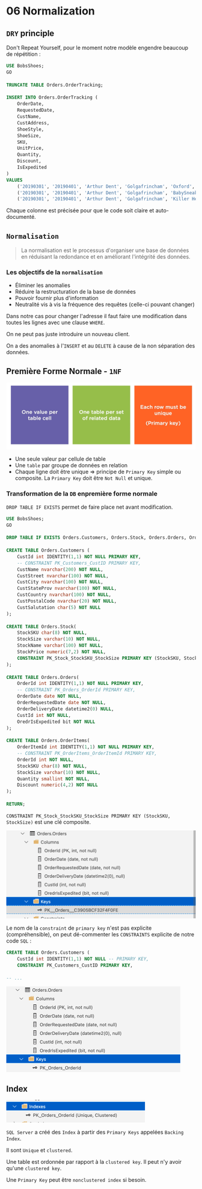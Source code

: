 # 06 Normalization

## `DRY` principle

Don't Repeat Yourself, pour le moment notre modèle engendre beaucoup de répétition :

```sql
USE BobsShoes;
GO

TRUNCATE TABLE Orders.OrderTracking;

INSERT INTO Orders.OrderTracking (
	OrderDate,
    RequestedDate,
    CustName,
    CustAddress,
    ShoeStyle,
    ShoeSize,
    SKU,
    UnitPrice,
    Quantity,
    Discount,
    IsExpedited
)
VALUES 
	('20190301', '20190401', 'Arthur Dent', 'Golgafrincham', 'Oxford', '10_D', 'OXFORD01', 50.0, 1, 0, 0),
	('20190301', '20190401', 'Arthur Dent', 'Golgafrincham', 'BabySneakers', '3', 'BABYSHO01', 20.0, 1, 0, 0),
	('20190301', '20190401', 'Arthur Dent', 'Golgafrincham', 'Killer Heels', '7', 'HEELS001', 75.0, 1, 0, 0),
```

Chaque colonne est précisée pour que le code soit claire et auto-documenté.

## `Normalisation`

>  La normalisation est le processus d'organiser une base de données en réduisant la redondance et en améliorant l'intégrité des données.



### Les objectifs de la `normalisation`

- Éliminer les anomalies
- Réduire la restructuration de la base de données
- Pouvoir fournir plus d'information
- Neutralité vis à vis la fréquence des requêtes (celle-ci pouvant changer)

Dans notre cas pour changer l'adresse il faut faire une modification dans toutes les lignes avec une clause `WHERE`.

On ne peut pas juste introduire un nouveau client.

On a des anomalies à l'`INSERT` et au `DELETE` à cause de la non séparation des données.



## Première Forme Normale - `1NF`

<img src="assets/first-normal-form-pbo.png" alt="first-normal-form-pbo" style="zoom:50%;" />

- Une seule valeur par cellule de table
- Une `table` par groupe de données en relation
- Chaque ligne doit être unique => principe de `Primary Key` simple ou composite. La `Primary Key` doit être `Not Null` et unique.

### Transformation de la `DB` enpremière forme normale

`DROP TABLE IF EXISTS` permet de faire place net avant modification.

```sql
USE BobsShoes;
GO

DROP TABLE IF EXISTS Orders.Customers, Orders.Stock, Orders.Orders, Orders.OrderItems;

CREATE TABLE Orders.Customers (
	CustId int IDENTITY(1,1) NOT NULL PRIMARY KEY,
    -- CONSTRAINT PK_Customers_CustID PRIMARY KEY,
    CustName nvarchar(200) NOT NULL,
    CustStreet nvarchar(100) NOT NULL,
    CustCity nvarchar(100) NOT NULL,
    CustStateProv nvarchar(100) NOT NULL,
    CustCountry nvarchar(100) NOT NULL,
    CustPostalCode nvarchar(20) NOT NULL,
    CustSalutation char(5) NOT NULL
);

CREATE TABLE Orders.Stock(
	StockSKU char(8) NOT NULL,
    StockSize varchar(10) NOT NULL,
    StockName varchar(100) NOT NULL,
    StockPrice numeric(7,2) NOT NULL,
    CONSTRAINT PK_Stock_StockSKU_StockSize PRIMARY KEY (StockSKU, StockSize)
);

CREATE TABLE Orders.Orders(
	OrderId int IDENTITY(1,1) NOT NULL PRIMARY KEY,
    -- CONSTRAINT PK_Orders_OrderId PRIMARY KEY,
    OrderDate date NOT NULL,
    OrderRequestedDate date NOT NULL,
    OrderDeliveryDate datetime2(0) NULL,
    CustId int NOT NULL,
    OredrIsExpedited bit NOT NULL
);

CREATE TABLE Orders.OrderItems(
	OrderItemId int IDENTITY(1,1) NOT NULL PRIMARY KEY,
    -- CONSTRAINT PK_OrderItems_OrderItemId PRIMARY KEY,
    OrderId int NOT NULL,
    StockSKU char(8) NOT NULL,
    StockSize varchar(10) NOT NULL,
    Quantity smallint NOT NULL,
    Discount numeric(4,2) NOT NULL
);

RETURN;
```

`CONSTRAINT PK_Stock_StockSKU_StockSize PRIMARY KEY (StockSKU, StockSize)` est une clé composite.

<img src="assets/constraint-bad-naming-hgg.png" alt="constraint-bad-naming-hgg" style="zoom:50%;" />

Le nom de la `constraint` de `primary key` n'est pas explicite (compréhensible), on peut dé-commenter les `CONSTRAINTS` explicite de notre code `SQL` :

```sql
CREATE TABLE Orders.Customers (
	CustId int IDENTITY(1,1) NOT NULL -- PRIMARY KEY,
    CONSTRAINT PK_Customers_CustID PRIMARY KEY,

-- ...
```

<img src="assets/constraint-good-naming-convention-oqw.png" alt="constraint-good-naming-convention-oqw" style="zoom:50%;" />



## Index

<img src="assets/baking-index-created-from-primary-key-ffh.png" alt="baking-index-created-from-primary-key-ffh" style="zoom:50%;" />

`SQL Server` a créé des `Index` à partir des `Primary Keys` appelées `Backing Index`.

Il sont `Unique` et `clustered`.

Une table est ordonnée par rapport à la `clustered key`. Il peut n'y avoir qu'une `clustered key`.

Une `Primary Key` peut être `nonclustered index` si besoin.



